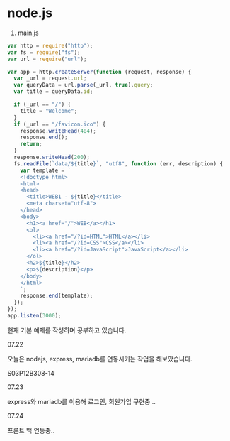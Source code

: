 # node.js

1. main.js

```javascript
var http = require("http");
var fs = require("fs");
var url = require("url");

var app = http.createServer(function (request, response) {
  var _url = request.url;
  var queryData = url.parse(_url, true).query;
  var title = queryData.id;

  if (_url == "/") {
    title = "Welcome";
  }
  if (_url == "/favicon.ico") {
    response.writeHead(404);
    response.end();
    return;
  }
  response.writeHead(200);
  fs.readFile(`data/${title}`, "utf8", function (err, description) {
    var template = `
    <!doctype html>
    <html>
    <head>
      <title>WEB1 - ${title}</title>
      <meta charset="utf-8">
    </head>
    <body>
      <h1><a href="/">WEB</a></h1>
      <ol>
        <li><a href="/?id=HTML">HTML</a></li>
        <li><a href="/?id=CSS">CSS</a></li>
        <li><a href="/?id=JavaScript">JavaScript</a></li>
      </ol>
      <h2>${title}</h2>
      <p>${description}</p>
    </body>
    </html>
    `;
    response.end(template);
  });
});
app.listen(3000);
```

현재 기본 예제를 작성하며 공부하고 있습니다.

07.22

오늘은 nodejs, express, mariadb를 연동시키는 작업을 해보았습니다.

S03P12B308-14

07.23

express와 mariadb를 이용해 로그인, 회원가입 구현중 ..

07.24

프론트 백 연동중..